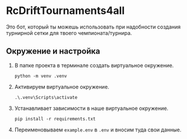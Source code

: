 # RcDriftTournaments4all

Это бот, который ты можешь использовать при надобности создания турнирной сетки для твоего чемпионата/турнира.

## Окружение и настройка

1. В папке проекта в терминале создать виртуальное окружение.

    ```python -m venv .venv```

2. Активируем виртуальное окружение.
    
    ```.\.venv\Scripts\activate```

3. Устанавливает зависимости в наше виртуальное окружение.

    ```pip install -r requirements.txt```

4. Переименовываем `example.env` в `.env` и вносим туда свои данные.

